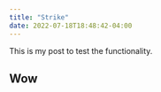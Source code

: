 ```yaml
---
title: "Strike"
date: 2022-07-18T18:48:42-04:00
---
```


This is my post to test the functionality.

## Wow
